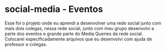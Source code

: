 # social-media - Eventos
Esse foi o projeto onde eu aprendi a desenvolver uma rede social junto com mais dois colegas, nessa rede social, junto com meu grupo desenvolvi a parte dos eventos e grande parte do Media Queries da rede social. Colocarei especificadamente arquivos que eu desenvolvi com ajuda de professor e colegas. 
